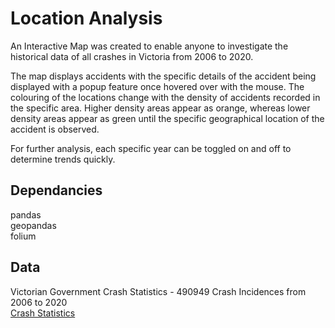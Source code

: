 # Location Analysis

An Interactive Map was created to enable anyone to investigate the historical data of all crashes in Victoria from 2006 to 2020.

The map displays accidents with the specific details of the accident being displayed with a popup feature once hovered over with the mouse. The colouring of the locations change with the density of accidents recorded in the specific area. Higher density areas appear as orange, whereas lower density areas appear as green until the specific geographical location of the accident is observed.

For further analysis, each specific year can be toggled on and off to determine trends quickly. 

## Dependancies
pandas \
geopandas \
folium

## Data

Victorian Government Crash Statistics - 490949 Crash Incidences from 2006 to 2020 \
[Crash Statistics](https://discover.data.vic.gov.au/dataset/crash-stats-data-extract)
